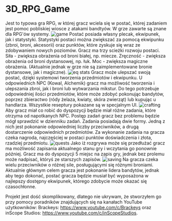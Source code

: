 # 3D_RPG_Game
Jest to typowa gra RPG, w której gracz wciela się w postać, której zadaniem jest pomoc pobliskiej wiosce z atakami bandtyów. W grze zawarte są znane dla RPG'ów systemy. 
![game](https://user-images.githubusercontent.com/87769135/193262342-9096badd-8af8-4e13-8f8f-dc89ac23f961.png)
Postać posiada własny plecak, ekwipunek, jak i statystyki. Statystyki postaci można zwiększać za pomocą ekwipunku (zbroi, broni, akcesorii) oraz punktów, które zyskuje się wraz ze zdobywaniem nowych poziomów. Gracz ma trzy scieżki rozwoju postaci. Siła - zwiększa obrażenia od broni białej, np. miecze. Zręczność - zwiększa obrażenia od broni dystansowej, np. łuk. Moc - zwiększa magiczne obrażenia. (Aktualnie jednak w grze nie są zaimplementowane bronie dystansowe, jak i magiczne).
![eq stats](https://user-images.githubusercontent.com/87769135/193262505-31739493-5d0d-4b57-8bfd-dab759daf750.png)
Gracz może ulepszać swoją postać, dzięki systemowi tworzenia przedmiotów i ekwipunku. U odpowiednich NPC (Kowal, Alchemik) gracz ma możliwość tworzenia i ulepszania zbroi, jak i broni lub wytwarzania mikstur. Do tego potrzebuje odpowiedniej ilości przedmiotów, które może zdobyć pokonując bandytów, poprzez zbieractwo (ródy żelaza, kwiaty, skóra zwierząt) lub kupując u handlarza. Wszystkie reseptury pokazane są w specjalnym UI. 
![crafting](https://user-images.githubusercontent.com/87769135/193264758-67e5d778-ab23-4e1d-b600-b0f150f57aba.png)
Aby gracz miał co robić do dyspozycji będzie miał różne zadania, które otrzyma od napotkanych NPC. Postęp zadań gracz bez problemu będzie mógł sprawdzić w dzienniku zadań. Zadania posiadają dwie formy. Jedną z nich jest pokonanie odpowiedniej liczby przeciwników, a drugą dostarczenie odpowiednich przedmiotów. Za wykonanie zadania na gracza czeka nagroda, najczęściej w postaci punktów doświadczenia i złota, rzadziej przedmiotu.
![quests](https://user-images.githubusercontent.com/87769135/193266720-ccaf596e-4830-4c8c-bc5e-3fa76c799907.png)
Jako iż rozgrywa może się przedłużać gracz ma możliwość zapisania aktualnego stanu gry i wczytania go ponownie później. Gracz ma do dyspozycji 5 miejsc na zapis gry, jednak bez prolemu może nadpisać, któryś ze starszych zapisów.
![saving](https://user-images.githubusercontent.com/87769135/193267364-1be7419c-f823-41f5-b56a-9ba8a0edcd30.png)
Na gracza czeka wielu przeciwników o różnej sile, posługującymi się różnymi broniami. Aktualnie głównym celem gracza jest pokonanie lidera bandytów, jednak aby tego dokonać, postać gracza będzie musiał być wyposażona w najlepszy dostępny ekwipunek, którego zdobycie może okazać się czasochłonne.

Projekt jest dość skomplikowany, dlatego nie ukrywam, że stworzyłem go przy pomocy poradników znajdujących się na kanałach YouTube użytkowników: Brackeys: https://www.youtube.com/c/Brackeys oraz inScope Studios: https://www.youtube.com/c/inScopeStudios.
